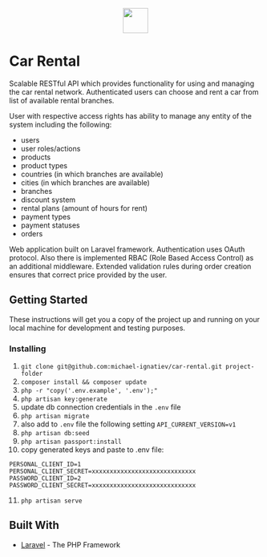 
<p align="center">
<img src="https://laravel.com/assets/img/components/logo-laravel.svg" height="50">
</p>

# Car Rental

Scalable RESTful API which provides functionality for using and managing the car rental network. Authenticated users can choose and rent a car from list of available rental branches.

User with respective access rights has ability to manage any entity of the system including the following:
* users
* user roles/actions
* products
* product types
* countries (in which branches are available)
* cities (in which branches are available)
* branches
* discount system
* rental plans (amount of hours for rent)
* payment types
* payment statuses
* orders

Web application built on Laravel framework. Authentication uses OAuth protocol. 
Also there is implemented RBAC (Role Based Access Control) as an additional middleware.
Extended validation rules during order creation ensures that correct price provided by the user.

## Getting Started

These instructions will get you a copy of the project up and running on your local machine for development and testing purposes.

### Installing

1. `git clone git@github.com:michael-ignatiev/car-rental.git project-folder`
2. `composer install && composer update`
3. `php -r "copy('.env.example', '.env');"`
4. `php artisan key:generate`
5. update db connection credentials in the `.env` file
6. `php artisan migrate`
7. also add to `.env` file the following setting `API_CURRENT_VERSION=v1`
8. `php artisan db:seed`
9. `php artisan passport:install`
10. copy generated keys and paste to .env file:
```
PERSONAL_CLIENT_ID=1
PERSONAL_CLIENT_SECRET=xxxxxxxxxxxxxxxxxxxxxxxxxxxxx
PASSWORD_CLIENT_ID=2
PASSWORD_CLIENT_SECRET=xxxxxxxxxxxxxxxxxxxxxxxxxxxxx
``` 
11. `php artisan serve` 

## Built With

* [Laravel](https://laravel.com/) - The PHP Framework